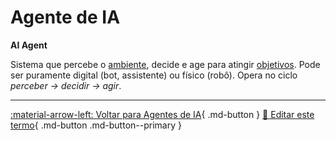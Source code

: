 # Agente de IA

**AI Agent**

Sistema que percebe o [ambiente](../agentes-ia/ambiente.md), decide e age para atingir [objetivos](../agentes-ia/objetivo.md). Pode ser puramente digital (bot, assistente) ou físico (robô). Opera no ciclo *perceber → decidir → agir*.


---

[:material-arrow-left: Voltar para Agentes de IA](index.md){ .md-button }
[📝 Editar este termo](https://github.com/seu-usuario/glossario-ia/edit/main/glossario.yaml){ .md-button .md-button--primary }

